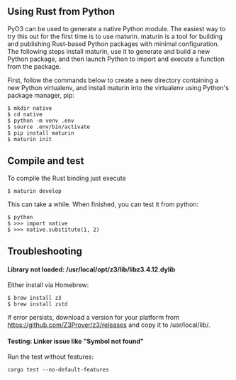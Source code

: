 ## Using Rust from Python


PyO3 can be used to generate a native Python module. The easiest way to try this out for the first time is to use maturin. maturin is a tool for building and publishing Rust-based Python packages with minimal configuration. The following steps install maturin, use it to generate and build a new Python package, and then launch Python to import and execute a function from the package.

First, follow the commands below to create a new directory containing a new Python virtualenv, and install maturin into the virtualenv using Python's package manager, pip:

```
$ mkdir native
$ cd native
$ python -m venv .env
$ source .env/bin/activate
$ pip install maturin
$ maturin init
```

## Compile and test
To compile the Rust binding just execute
```
$ maturin develop
```
This can take a while. When finished, you can test it from python:
```
$ python
$ >>> import native
$ >>> native.substitute(1, 2)
```

## Troubleshooting
#### Library not loaded: /usr/local/opt/z3/lib/libz3.4.12.dylib

Either install via Homebrew:
```
$ brew install z3
$ brew install zstd
````

If error persists, download a version for your platform from https://github.com/Z3Prover/z3/releases and copy it to /usr/local/lib/.

#### Testing: Linker issue like "Symbol not found"

Run the test without features:

`cargo test --no-default-features`